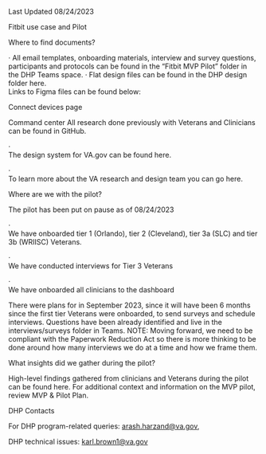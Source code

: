 Last Updated 08/24/2023 

Fitbit use case and Pilot 

Where to find documents? 


·  All email templates, onboarding materials, interview and survey questions, participants and protocols can be found in the “Fitbit MVP Pilot” folder in the DHP Teams space. 
·  Flat design files can be found in the DHP design folder
here.         
Links to Figma files can be found below: 
  
Connect devices page 

Command center 
All research done previously with Veterans and Clinicians can be found in
GitHub.  


·        
The design system for VA.gov can be found
here. 


·        
To learn more about the VA research and design team you can go
here. 


Where are we with the pilot? 

The pilot has been put on pause as of 08/24/2023 


·        
We have onboarded tier 1 (Orlando), tier 2 (Cleveland), tier 3a (SLC) and tier 3b (WRIISC) Veterans.  


·        
We have conducted interviews for Tier 3 Veterans  


·        
We have onboarded all clinicians to the dashboard 


There were plans for in September 2023, since it will have been 6 months since the first tier Veterans were onboarded, to send surveys and schedule interviews. Questions have been already identified and live in the
interviews/surveys
 folder in Teams.  NOTE: Moving forward, we need to be compliant with the Paperwork Reduction Act so there is more thinking to be done around how many interviews we do at a time and how we frame them.  


 


What insights did we gather during the pilot? 

High-level findings gathered from clinicians and Veterans during the pilot can be found
here.
 For additional context and information on the MVP pilot, review MVP
 & Pilot Plan. 


DHP Contacts 

For DHP program-related queries: arash.harzand@va.gov, 

DHP technical issues: 
karl.brown1@va.gov 
